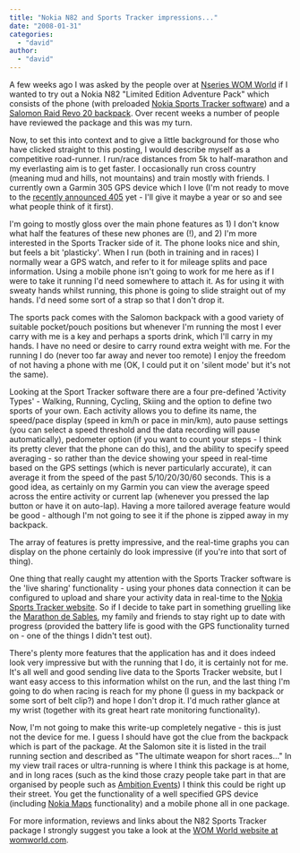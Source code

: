 ```yaml
---
title: "Nokia N82 and Sports Tracker impressions..."
date: "2008-01-31"
categories: 
  - "david"
author: 
  - "david"
---
```


A few weeks ago I was asked by the people over at [Nseries WOM World](http://www.womworld.com/nseries/category/n82/) if I wanted to try out a Nokia N82 "Limited Edition Adventure Pack" which consists of the phone (with preloaded [Nokia Sports Tracker software](http://research.nokia.com/research/projects/SportsTracker/)) and a [Salomon Raid Revo 20 backpack](http://www.salomonoutdoor.com/us/products/Raid-Revo-20-1-6-8-865954.html). Over recent weeks a number of people have reviewed the package and this was my turn.

Now, to set this into context and to give a little background for those who have clicked straight to this posting, I would describe myself as a competitive road-runner. I run/race distances from 5k to half-marathon and my everlasting aim is to get faster. I occasionally run cross country (meaning mud and hills, not mountains) and train mostly with friends. I currently own a Garmin 305 GPS device which I love (I'm not ready to move to the [recently announced 405](http://www8.garmin.com/ces/forerunner/index.html) yet - I'll give it maybe a year or so and see what people think of it first).

I'm going to mostly gloss over the main phone features as 1) I don't know what half the features of these new phones are (!), and 2) I'm more interested in the Sports Tracker side of it. The phone looks nice and shin, but feels a bit 'plasticky'. When I run (both in training and in races) I normally wear a GPS watch, and refer to it for mileage splits and pace information. Using a mobile phone isn't going to work for me here as if I were to take it running I'd need somewhere to attach it. As for using it with sweaty hands whilst running, this phone is going to slide straight out of my hands. I'd need some sort of a strap so that I don't drop it.

The sports pack comes with the Salomon backpack with a good variety of suitable pocket/pouch positions but whenever I'm running the most I ever carry with me is a key and perhaps a sports drink, which I'll carry in my hands. I have no need or desire to carry round extra weight with me. For the running I do (never too far away and never too remote) I enjoy the freedom of not having a phone with me (OK, I could put it on 'silent mode' but it's not the same).

Looking at the Sport Tracker software there are a four pre-defined 'Activity Types' - Walking, Running, Cycling, Skiing and the option to define two sports of your own. Each activity allows you to define its name, the speed/pace display (speed in km/h or pace in min/km), auto pause settings (you can select a speed threshold and the data recording will pause automatically), pedometer option (if you want to count your steps - I think its pretty clever that the phone can do this), and the ability to specify speed averaging - so rather than the device showing your speed in real-time based on the GPS settings (which is never particularly accurate), it can average it from the speed of the past 5/10/20/30/60 seconds. This is a good idea, as certainly on my Garmin you can view the average speed across the entire activity or current lap (whenever you pressed the lap button or have it on auto-lap). Having a more tailored average feature would be good - although I'm not going to see it if the phone is zipped away in my backpack.

The array of features is pretty impressive, and the real-time graphs you can display on the phone certainly do look impressive (if you're into that sort of thing).

One thing that really caught my attention with the Sports Tracker software is the 'live sharing' functionality - using your phones data connection it can be configured to upload and share your activity data in real-time to the [Nokia Sports Tracker website](http://sportstracker.nokia.com/nts/main/index.do). So if I decide to take part in something gruelling like the [Marathon de Sables](http://www.saharamarathon.co.uk/), my family and friends to stay right up to date with progress (provided the battery life is good with the GPS functionality turned on - one of the things I didn't test out).

There's plenty more features that the application has and it does indeed look very impressive but with the running that I do, it is certainly not for me. It's all well and good sending live data to the Sports Tracker website, but I want easy access to this information whilst on the run, and the last thing I'm going to do when racing is reach for my phone (I guess in my backpack or some sort of belt clip?) and hope I don't drop it. I'd much rather glance at my wrist (together with its great heart rate monitoring functionality).

Now, I'm not going to make this write-up completely negative - this is just not the device for me. I guess I should have got the clue from the backpack which is part of the package. At the Salomon site it is listed in the trail running section and described as "The ultimate weapon for short races..." In my view trail races or ultra-running is where I think this package is at home, and in long races (such as the kind those crazy people take part in that are organised by people such as [Ambition Events](http://www.ambitionevents.com/ambition.htm)) I think this could be right up their street. You get the functionality of a well specified GPS device (including [Nokia Maps](http://europe.nokia.com/A4509271) functionality) and a mobile phone all in one package.

For more information, reviews and links about the N82 Sports Tracker package I strongly suggest you take a look at the [WOM World website at womworld.com](http://www.womworld.com/nseries/category/n82/).
